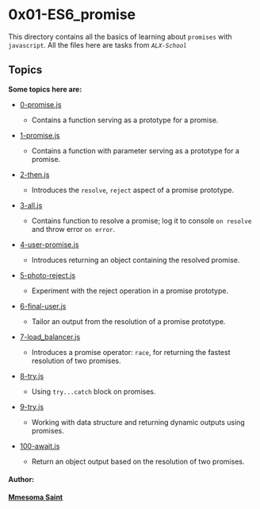 # 0x01-ES6_promise

This directory contains all the basics of learning about `promises` with `javascript`. All the files here are tasks from _`ALX-School`_

## Topics

**Some topics here are:**

- [0-promise.js](0-promise.js)

  - Contains a function serving as a prototype for a promise.

- [1-promise.js](1-promise.js)

  - Contains a function with parameter serving as a prototype for a promise.

- [2-then.js](2-then.js)

  - Introduces the `resolve`, `reject` aspect of a promise prototype.

- [3-all.js](3-all.js)

  - Contains function to resolve a promise; log it to console `on resolve` and throw error `on error`.

- [4-user-promise.js](4-user-promise.js)

  - Introduces returning an object containing the resolved promise.

- [5-photo-reject.js](5-photo-reject.js)

  - Experiment with the reject operation in a promise prototype.

- [6-final-user.js](6-final-user.js)

  - Tailor an output from the resolution of a promise prototype.

- [7-load_balancer.js](7-load_balancer.js)

  - Introduces a promise operator: `race`, for returning the fastest resolution of two promises.

- [8-try.js](8-try.js)

  - Using `try...catch` block on promises.

- [9-try.js](9-try.js)

  - Working with data structure and returning dynamic outputs using promises.

- [100-await.js](100-await.js)

  - Return an object output based on the resolution of two promises.

#### Author:

**[Mmesoma Saint](github.com/mmesomasaint)**
